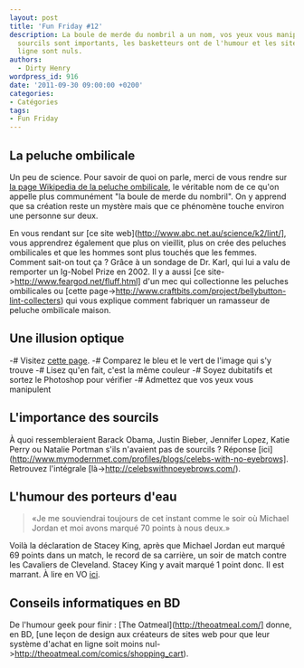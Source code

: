 ```yaml
---
layout: post
title: 'Fun Friday #12'
description: La boule de merde du nombril a un nom, vos yeux vous manipulent, les
  sourcils sont importants, les basketteurs ont de l'humour et les sites d'achat en
  ligne sont nuls.
authors:
  - Dirty Henry
wordpress_id: 916
date: '2011-09-30 09:00:00 +0200'
categories:
- Catégories
tags:
- Fun Friday
---
```

<h2>La peluche ombilicale</h2>

Un peu de science. Pour savoir de quoi on parle, merci de vous rendre sur [la page Wikipedia de la peluche ombilicale](http://fr.wikipedia.org/wiki/Peluche_ombilicale), le véritable nom de ce qu'on appelle plus communément "la boule de merde du nombril". On y apprend que sa création reste un mystère mais que ce phénomène touche environ une personne sur deux.

En vous rendant sur [ce site web](http://www.abc.net.au/science/k2/lint/], vous apprendrez également que plus on vieillit, plus on crée des peluches ombilicales et que les hommes sont plus touchés que les femmes. Comment sait-on tout ça ? Grâce à un sondage de Dr. Karl, qui lui a valu de remporter un Ig-Nobel Prize en 2002. Il y a aussi [ce site->http://www.feargod.net/fluff.html] d'un mec qui collectionne les peluches ombilicales ou [cette page->http://www.craftbits.com/project/bellybutton-lint-collecters) qui vous explique comment fabriquer un ramasseur de peluche ombilicale maison.

<h2>Une illusion optique</h2>

-# Visitez [cette page](http://www.techi.com/2011/09/sick-illusion/).
-# Comparez le bleu et le vert de l'image qui s'y trouve
-# Lisez qu'en fait, c'est la même couleur
-# Soyez dubitatifs et sortez le Photoshop pour vérifier
-# Admettez que vos yeux vous manipulent

<h2>L'importance des sourcils</h2>

À quoi ressembleraient Barack Obama, Justin Bieber, Jennifer Lopez, Katie Perry ou Natalie Portman s'ils n'avaient pas de sourcils ? Réponse [ici](http://www.mymodernmet.com/profiles/blogs/celebs-with-no-eyebrows]. Retrouvez l'intégrale [là->http://celebswithnoeyebrows.com/).

<h2>L'humour des porteurs d'eau</h2>

<blockquote>«Je me souviendrai toujours de cet instant comme le soir où Michael Jordan et moi avons marqué 70 points à nous deux.»</blockquote>

Voilà la déclaration de Stacey King, après que Michael Jordan eut marqué 69 points dans un match, le record de sa carrière, un soir de match contre les Cavaliers de Cleveland. Stacey King y avait marqué 1 point donc. Il est marrant. À lire en VO [ici](http://www.quoteland.com/author/Stacey-King-Quotes/1813/).

<h2>Conseils informatiques en BD</h2>

De l'humour geek pour finir : [The Oatmeal](http://theoatmeal.com/] donne, en BD, [une leçon de design aux créateurs de sites web pour que leur système d'achat en ligne soit moins nul->http://theoatmeal.com/comics/shopping_cart).
